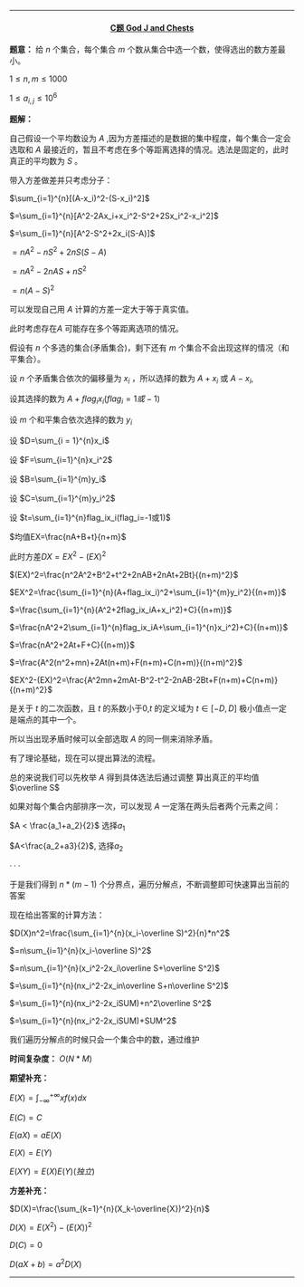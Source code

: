 <hr>

#### <center> [C题 God J and Chests](https://www.luogu.com.cn/problemnew/show/T125993)  </center>

**题意：** 给 $n$ 个集合，每个集合 $m$ 个数从集合中选一个数，使得选出的数方差最小。

$1\leq n, m\leq 1000$

$1\leq a_{i,j}\leq 10^6$

**题解：**

自己假设一个平均数设为 $A$ ,因为方差描述的是数据的集中程度，每个集合一定会选取和 $A$ 最接近的，暂且不考虑在多个等距离选择的情况。选法是固定的，此时真正的平均数为 $S$ 。

带入方差做差并只考虑分子：

$\sum_{i=1}^{n}[(A-x_i)^2-(S-x_i)^2]$

$=\sum_{i=1}^{n}[A^2-2Ax_i+x_i^2-S^2+2Sx_i^2-x_i^2]$

$=\sum_{i=1}^{n}[A^2-S^2+2x_i(S-A)]$

$=nA^2-nS^2+2nS(S-A)$

$=nA^2-2nAS+nS^2$

$=n(A-S)^2$

可以发现自己用 $A$ 计算的方差一定大于等于真实值。

此时考虑存在$A$ 可能存在多个等距离选项的情况。

假设有 $n$ 个多选的集合(矛盾集合)，剩下还有 $m$ 个集合不会出现这样的情况（和平集合）。

设 $n$ 个矛盾集合依次的偏移量为 $x_i$ ，所以选择的数为 $A+x_i$ 或 $A-x_i$,

设其选择的数为 $A+flag_ix_i(flag_i=1或-1)$

设 $m$ 个和平集合依次选择的数为 $y_i$

设 $D=\sum_{i = 1}^{n}x_i$

设 $F=\sum_{i=1}^{n}x_i^2$

设 $B=\sum_{i=1}^{m}y_i$

设 $C=\sum_{i=1}^{m}y_i^2$

设 $t=\sum_{i=1}^{n}flag_ix_i(flag_i=-1或1)$

$均值EX=\frac{nA+B+t}{n+m}$

此时方差$DX=EX^2-(EX)^2$

$(EX)^2=\frac{n^2A^2+B^2+t^2+2nAB+2nAt+2Bt}{(n+m)^2}$

$EX^2=\frac{\sum_{i=1}^{n}(A+flag_ix_i)^2+\sum_{i=1}^{m}y_i^2}{(n+m)}$

$=\frac{\sum_{i=1}^{n}(A^2+2flag_ix_iA+x_i^2)+C}{(n+m)}$

$=\frac{nA^2+2\sum_{i=1}^{n}flag_ix_iA+\sum_{i=1}^{n}x_i^2)+C}{(n+m)}$

$=\frac{nA^2+2At+F+C}{(n+m)}$

$=\frac{A^2(n^2+mn)+2At(n+m)+F(n+m)+C(n+m)}{(n+m)^2}$

$EX^2-(EX)^2=\frac{A^2mn+2mAt-B^2-t^2-2nAB-2Bt+F(n+m)+C(n+m)}{(n+m)^2}$

是关于 $t$ 的二次函数，且 $t$ 的系数小于0,$t$ 的定义域为 $t\in[-D,D]$ 极小值点一定是端点的其中一个。

所以当出现矛盾时候可以全部选取 $A$ 的同一侧来消除矛盾。 

有了理论基础，现在可以提出算法的流程。

总的来说我们可以先枚举 $A$ 得到具体选法后通过调整 算出真正的平均值$\overline S$ 

如果对每个集合内部排序一次，可以发现 $A$ 一定落在两头后者两个元素之间：

$A < \frac{a_1+a_2}{2}$ 选择$a_1$

$A<\frac{a_2+a3}{2}$, 选择$a_2$

$···$

于是我们得到 $n * (m - 1)$ 个分界点，遍历分解点，不断调整即可快速算出当前的答案

现在给出答案的计算方法：

$D(X)n^2=\frac{\sum_{i=1}^{n}(x_i-\overline S)^2}{n}*n^2$

$=n\sum_{i=1}^{n}(x_i-\overline S)^2$

$=n\sum_{i=1}^{n}(x_i^2-2x_i\overline S+\overline S^2)$

$=\sum_{i=1}^{n}(nx_i^2-2x_in\overline S+n\overline S^2)$

$=\sum_{i=1}^{n}(nx_i^2-2x_iSUM)+n^2\overline S^2$

$=\sum_{i=1}^{n}(nx_i^2-2x_iSUM)+SUM^2$


我们遍历分解点的时候只会一个集合中的数，通过维护 

**时间复杂度：** $O(N*M)$

**期望补充：**

$E(X)=\int_{-\infty}^{+\infty}xf(x)dx$

$E(C)=C$

$E(aX)=aE(X)$

$E(X)=E(Y)$

$E(XY)=E(X)E(Y)(独立)$

**方差补充：**

$D(X)=\frac{\sum_{k=1}^{n}(X_k-\overline{X})^2}{n}$

$D(X)=E(X^2)-(E(X))^2$

$D(C)=0$

$D(aX+b)=a^2D(X)$



<hr>
